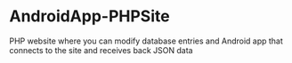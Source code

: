 AndroidApp-PHPSite
==================
<p>
PHP website where you can modify database entries and Android app that connects to the site and receives back JSON data
</p>
